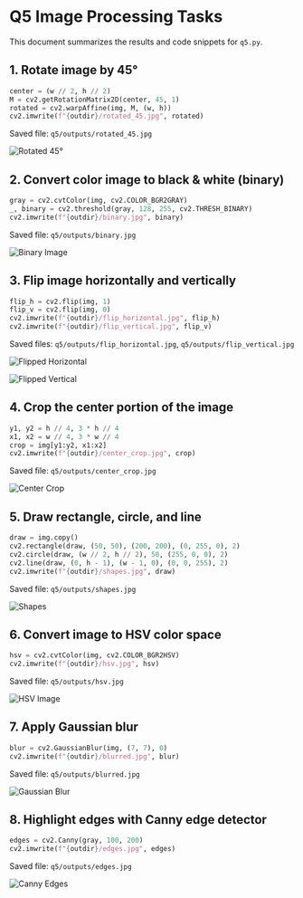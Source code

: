 # Q5 Image Processing Tasks

This document summarizes the results and code snippets for `q5.py`.

## 1. Rotate image by 45°
```python
center = (w // 2, h // 2)
M = cv2.getRotationMatrix2D(center, 45, 1)
rotated = cv2.warpAffine(img, M, (w, h))
cv2.imwrite(f"{outdir}/rotated_45.jpg", rotated)
```
Saved file: `q5/outputs/rotated_45.jpg`

![Rotated 45°](../q5/outputs/rotated_45.jpg)

## 2. Convert color image to black & white (binary)
```python
gray = cv2.cvtColor(img, cv2.COLOR_BGR2GRAY)
_, binary = cv2.threshold(gray, 128, 255, cv2.THRESH_BINARY)
cv2.imwrite(f"{outdir}/binary.jpg", binary)
```
Saved file: `q5/outputs/binary.jpg`

![Binary Image](../q5/outputs/binary.jpg)

## 3. Flip image horizontally and vertically
```python
flip_h = cv2.flip(img, 1)
flip_v = cv2.flip(img, 0)
cv2.imwrite(f"{outdir}/flip_horizontal.jpg", flip_h)
cv2.imwrite(f"{outdir}/flip_vertical.jpg", flip_v)
```
Saved files: `q5/outputs/flip_horizontal.jpg`, `q5/outputs/flip_vertical.jpg`

![Flipped Horizontal](../q5/outputs/flip_horizontal.jpg)

![Flipped Vertical](../q5/outputs/flip_vertical.jpg)

## 4. Crop the center portion of the image
```python
y1, y2 = h // 4, 3 * h // 4
x1, x2 = w // 4, 3 * w // 4
crop = img[y1:y2, x1:x2]
cv2.imwrite(f"{outdir}/center_crop.jpg", crop)
```
Saved file: `q5/outputs/center_crop.jpg`

![Center Crop](../q5/outputs/center_crop.jpg)

## 5. Draw rectangle, circle, and line
```python
draw = img.copy()
cv2.rectangle(draw, (50, 50), (200, 200), (0, 255, 0), 2)
cv2.circle(draw, (w // 2, h // 2), 50, (255, 0, 0), 2)
cv2.line(draw, (0, h - 1), (w - 1, 0), (0, 0, 255), 2)
cv2.imwrite(f"{outdir}/shapes.jpg", draw)
```
Saved file: `q5/outputs/shapes.jpg`

![Shapes](../q5/outputs/shapes.jpg)

## 6. Convert image to HSV color space
```python
hsv = cv2.cvtColor(img, cv2.COLOR_BGR2HSV)
cv2.imwrite(f"{outdir}/hsv.jpg", hsv)
```
Saved file: `q5/outputs/hsv.jpg`

![HSV Image](../q5/outputs/hsv.jpg)

## 7. Apply Gaussian blur
```python
blur = cv2.GaussianBlur(img, (7, 7), 0)
cv2.imwrite(f"{outdir}/blurred.jpg", blur)
```
Saved file: `q5/outputs/blurred.jpg`

![Gaussian Blur](../q5/outputs/blurred.jpg)

## 8. Highlight edges with Canny edge detector
```python
edges = cv2.Canny(gray, 100, 200)
cv2.imwrite(f"{outdir}/edges.jpg", edges)
```
Saved file: `q5/outputs/edges.jpg`

![Canny Edges](../q5/outputs/edges.jpg)

